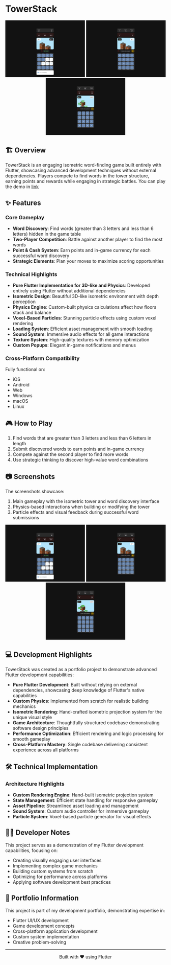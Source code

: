 # TowerStack

<p align="center">
  <img src="tapgame-89412.web.app_ (1).png" width="250" alt="TowerStack Gameplay">
  <img src="tapgame-89412.web.app_ (2).png" width="250" alt="TowerStack Building">
  <img src="tapgame-89412.web.app_.png" width="250" alt="TowerStack Effects">
</p>

## 🏗️ Overview

TowerStack is an engaging isometric word-finding game built entirely with Flutter, showcasing advanced development techniques without external dependencies. Players compete to find words in the tower structure, earning points and rewards while engaging in strategic battles. You can play the demo in [link](tapgame-89412.web.app)

## ✨ Features

### Core Gameplay
- **Word Discovery**: Find words (greater than 3 letters and less than 6 letters) hidden in the game table
- **Two-Player Competition**: Battle against another player to find the most words
- **Point & Cash System**: Earn points and in-game currency for each successful word discovery
- **Strategic Elements**: Plan your moves to maximize scoring opportunities

### Technical Highlights
- **Pure Flutter Implementation for 3D-like and Physics**: Developed entirely using Flutter without additional dependencies
- **Isometric Design**: Beautiful 3D-like isometric environment with depth perception
- **Physics Engine**: Custom-built physics calculations affect how floors stack and balance
- **Voxel-Based Particles**: Stunning particle effects using custom voxel rendering
- **Loading System**: Efficient asset management with smooth loading
- **Sound System**: Immersive audio effects for all game interactions
- **Texture System**: High-quality textures with memory optimization
- **Custom Popups**: Elegant in-game notifications and menus

### Cross-Platform Compatibility
Fully functional on:
- iOS
- Android
- Web
- Windows
- macOS
- Linux

## 🎮 How to Play

1. Find words that are greater than 3 letters and less than 6 letters in length
2. Submit discovered words to earn points and in-game currency
3. Compete against the second player to find more words
4. Use strategic thinking to discover high-value word combinations

## 📷 Screenshots

The screenshots showcase:
1. Main gameplay with the isometric tower and word discovery interface
2. Physics-based interactions when building or modifying the tower
3. Particle effects and visual feedback during successful word submissions

<p align="center">
  <img src="tapgame-89412.web.app_ (1).png" width="250" alt="TowerStack Gameplay">
  <img src="tapgame-89412.web.app_ (2).png" width="250" alt="TowerStack Building">
  <img src="tapgame-89412.web.app_.png" width="250" alt="TowerStack Effects">
</p>

## 💻 Development Highlights

TowerStack was created as a portfolio project to demonstrate advanced Flutter development capabilities:

- **Pure Flutter Development**: Built without relying on external dependencies, showcasing deep knowledge of Flutter's native capabilities
- **Custom Physics**: Implemented from scratch for realistic building mechanics
- **Isometric Rendering**: Hand-crafted isometric projection system for the unique visual style
- **Game Architecture**: Thoughtfully structured codebase demonstrating software design principles
- **Performance Optimization**: Efficient rendering and logic processing for smooth gameplay
- **Cross-Platform Mastery**: Single codebase delivering consistent experience across all platforms

## 🛠️ Technical Implementation

### Architecture Highlights
- **Custom Rendering Engine**: Hand-built isometric projection system
- **State Management**: Efficient state handling for responsive gameplay
- **Asset Pipeline**: Streamlined asset loading and management
- **Sound System**: Custom audio controller for immersive gameplay
- **Particle System**: Voxel-based particle generator for visual effects

## 👨‍💻 Developer Notes

This project serves as a demonstration of my Flutter development capabilities, focusing on:
- Creating visually engaging user interfaces
- Implementing complex game mechanics
- Building custom systems from scratch
- Optimizing for performance across platforms
- Applying software development best practices

## 📱 Portfolio Information

This project is part of my development portfolio, demonstrating expertise in:
- Flutter UI/UX development
- Game development concepts
- Cross-platform application development
- Custom system implementation
- Creative problem-solving

---

<p align="center">Built with ❤️ using Flutter</p>
